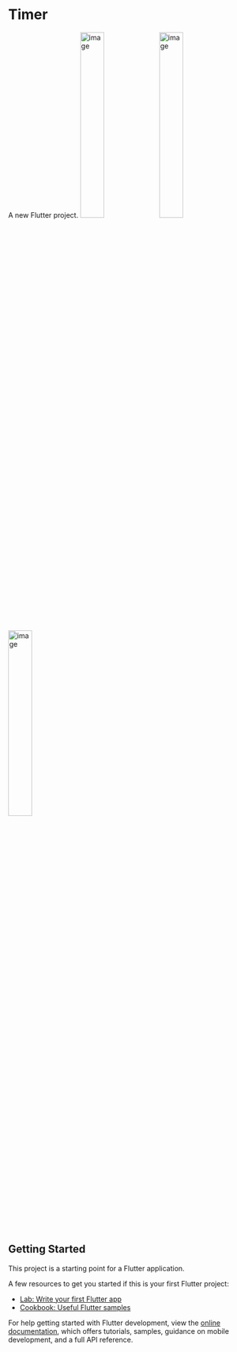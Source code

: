 # Timer

A new Flutter project.
<img width="31%" alt="image" src="https://github.com/gisellekim/flutter-WebComic/assets/69022097/47ce8ebf-b541-4069-ba6b-2733329ccf8f">
<img width="31%" alt="image" src="https://github.com/gisellekim/flutter-WebComic/assets/69022097/b3a3a172-4ee4-4eb8-8cdc-ef496121b98b">
<img width="31%" alt="image" src="https://github.com/gisellekim/flutter-WebComic/assets/69022097/4b2ba51f-bf76-489c-88de-11023a7a9b35">

## Getting Started

This project is a starting point for a Flutter application.

A few resources to get you started if this is your first Flutter project:

- [Lab: Write your first Flutter app](https://docs.flutter.dev/get-started/codelab)
- [Cookbook: Useful Flutter samples](https://docs.flutter.dev/cookbook)

For help getting started with Flutter development, view the
[online documentation](https://docs.flutter.dev/), which offers tutorials,
samples, guidance on mobile development, and a full API reference.
